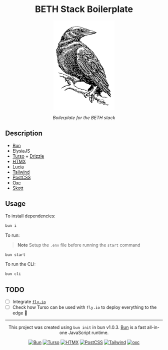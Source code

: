<div align=center>

# BETH Stack Boilerplate

<picture>
  <source
    media="(prefers-color-scheme: dark)"
    srcset="./public/static/crow-white.png"
  />
  <img alt="Logo" src="./public/static/crow.png" width="196">
</picture>

_Boilerplate for the BETH stack_

</div>

## Description

- [Bun][bun-url]
- [ElysiaJS][elysia-url]
- [Turso][turso-url] + [Drizzle][drizzle-url]
- [HTMX][htmx-url]
- [Lucia][lucia-url]
- [Tailwind][tailwind-url]
- [PostCSS][postcss-url]
- [Oxc][oxc-url]
- [Skott][skott-url]

## Usage

To install dependencies:

```bash
bun i
```

To run:

> **Note**
> Setup the `.env` file before running the `start` command

```bash
bun start
```

To run the CLI:

```bash
bun cli
```

## TODO

- [ ] Integrate [`fly.io`](https://fly.io/)
- [ ] Check how Turso can be used with `fly.io` to deploy everything to the edge 🚀

---

<div align=center>

This project was created using `bun init` in bun v1.0.3. [Bun](https://bun.sh) is a fast all-in-one JavaScript runtime.

[![Bun][bun-badge]][bun-url]
[![Turso][turso-badge]][turso-url]
[![HTMX][htmx-badge]][htmx-url]
[![PostCSS][postcss-badge]][postcss-url]
[![Tailwind][tailwind-badge]][tailwind-url]
[![oxc][oxc-badge]][oxc-url]

</div>

[bun-badge]: https://img.shields.io/badge/bun-fbf0df?style=flat-square&logo=bun&logoColor=fbf0df&color=14151a
[bun-url]: https://bun.sh/
[turso-badge]: https://img.shields.io/badge/turso-121c22?style=flat-square&logo=turso&logoColor=4ff8d2
[turso-url]: https://turso.tech/
[tailwind-badge]: https://img.shields.io/badge/tailwind-0f172a?style=flat-square&logo=tailwindcss&logoColor=38bdf8
[tailwind-url]: https://tailwindcss.com/
[postcss-badge]: https://img.shields.io/badge/postcss-211D14?style=flat-square&logo=postcss&logoColor=DD3A0A
[postcss-url]: https://postcss.org/
[htmx-badge]: https://img.shields.io/badge/htmx-111?style=flat-square&logo=htmx
[htmx-url]: https://htmx.org/
[oxc-badge]: https://img.shields.io/badge/oxc-273455?style=flat-square&color=9adcd8
[oxc-url]: https://github.com/web-infra-dev/oxc
[elysia-url]: https://elysiajs.com/
[drizzle-url]: https://orm.drizzle.team/
[lucia-url]: https://lucia-auth.com/
[skott-url]: https://github.com/antoine-coulon/skott
